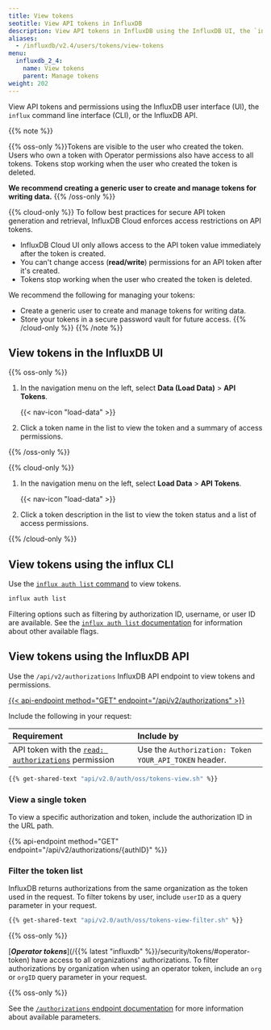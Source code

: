 ```yaml
---
title: View tokens
seotitle: View API tokens in InfluxDB
description: View API tokens in InfluxDB using the InfluxDB UI, the `influx` CLI, or the InfluxDB API.
aliases:
  - /influxdb/v2.4/users/tokens/view-tokens
menu:
  influxdb_2_4:
    name: View tokens
    parent: Manage tokens
weight: 202
---
```


View API tokens and permissions using the InfluxDB user interface (UI),
the `influx` command line interface (CLI), or the InfluxDB API.

{{% note %}}

{{% oss-only %}}Tokens are visible to the user who created the token. Users who own a token with Operator permissions also have access to all tokens.
Tokens stop working when the user who created the token is deleted.

**We recommend creating a generic user to create and manage tokens for writing data.**
{{% /oss-only %}}

{{% cloud-only %}}
To follow best practices for secure API token generation and retrieval, InfluxDB Cloud enforces access restrictions on API tokens.
  - InfluxDB Cloud UI only allows access to the API token value immediately after the token is created.
  - You can't change access (**read/write**) permissions for an API token after it's created.
  - Tokens stop working when the user who created the token is deleted.

We recommend the following for managing your tokens:
- Create a generic user to create and manage tokens for writing data.
- Store your tokens in a secure password vault for future access.
{{% /cloud-only %}}
{{% /note %}}

## View tokens in the InfluxDB UI

{{% oss-only %}}

1. In the navigation menu on the left, select **Data (Load Data)** > **API Tokens**.

    {{< nav-icon "load-data" >}}

2. Click a token name in the list to view the token and a summary of access permissions.

{{% /oss-only %}}

{{% cloud-only %}}

1. In the navigation menu on the left, select **Load Data** > **API Tokens**.

    {{< nav-icon "load-data" >}}

2. Click a token description in the list to view the token status and a list of access permissions.

{{% /cloud-only %}}

## View tokens using the influx CLI

Use the [`influx auth list` command](/influxdb/v2.4/reference/cli/influx/auth/list)
to view tokens.

```sh
influx auth list
```

Filtering options such as filtering by authorization ID, username, or user ID are available.
See the [`influx auth list` documentation](/influxdb/v2.4/reference/cli/influx/auth/list)
for information about other available flags.

## View tokens using the InfluxDB API

Use the `/api/v2/authorizations` InfluxDB API endpoint to view tokens and permissions.

[{{< api-endpoint method="GET" endpoint="/api/v2/authorizations" >}}](/influxdb/cloud/api/#operation/GetAuthorizations)

Include the following in your request:

| Requirement          | Include by                                               |
|:-----------          |:----------                                               |
| API token with the [`read: authorizations`](/influxdb/v2.4/api/#operation/PostAuthorizations) permission  | Use the `Authorization: Token YOUR_API_TOKEN` header.                   |

```sh
{{% get-shared-text "api/v2.0/auth/oss/tokens-view.sh" %}}
```

### View a single token

To view a specific authorization and token, include the authorization ID in the URL path.

{{% api-endpoint method="GET" endpoint="/api/v2/authorizations/{authID}" %}}

### Filter the token list

InfluxDB returns authorizations from the same organization as the token used in the request.
To filter tokens by user, include `userID` as a query parameter in your request.

```sh
{{% get-shared-text "api/v2.0/auth/oss/tokens-view-filter.sh" %}}
```

{{% oss-only %}}

[***Operator tokens***](/{{% latest "influxdb" %}}/security/tokens/#operator-token) have access to all organizations' authorizations.
To filter authorizations by organization when using an operator token, include an `org` or `orgID` query parameter in your request.

{{% oss-only %}}

See the [`/authorizations` endpoint documentation](/influxdb/v2.4/api/#tag/Authorizations) for more information about available parameters.
